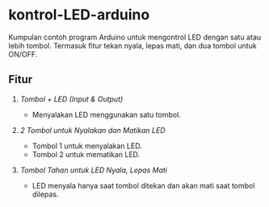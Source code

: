 # kontrol-LED-arduino
Kumpulan contoh program Arduino untuk mengontrol LED dengan satu atau lebih tombol. Termasuk fitur tekan nyala, lepas mati, dan dua tombol untuk ON/OFF.

## Fitur

1. *Tombol + LED (Input & Output)*  
   - Menyalakan LED menggunakan satu tombol.

2. *2 Tombol untuk Nyalakan dan Matikan LED*  
   - Tombol 1 untuk menyalakan LED.  
   - Tombol 2 untuk mematikan LED.

3. *Tombol Tahan untuk LED Nyala, Lepas Mati*  
   - LED menyala hanya saat tombol ditekan dan akan mati saat tombol dilepas.
